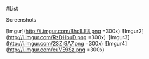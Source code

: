 #List

Screenshots

[Imgur](http://i.imgur.com/BhdlLE8.png =300x)
![Imgur2](http://i.imgur.com/RzDHbuD.png =300x)
![Imgur3](http://i.imgur.com/2SZr9A7.png =300x)
![Imgur4](http://i.imgur.com/euVE9Sz.png =300x)